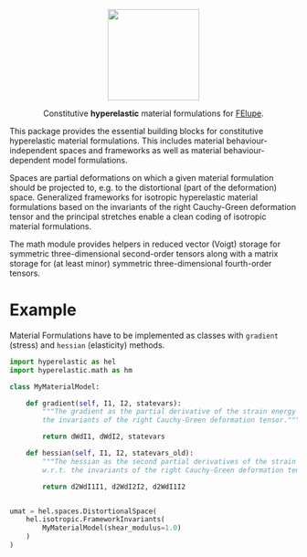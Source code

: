 <p align="center">
  <a href="https://github.com/adtzlr/hyperelastic"><img src="https://github.com/adtzlr/hyperelastic/assets/5793153/499f3f9a-6e1d-4b37-877f-bf8d519e4fe6" height="160px"/></a>
  <p align="center">Constitutive <b>hyperelastic</b> material formulations for <a href="https://github.com/adtzlr/felupe">FElupe</a>.</p>
</p>

This package provides the essential building blocks for constitutive hyperelastic material formulations. This includes material behaviour-independent spaces and frameworks as well as material behaviour-dependent model formulations.

Spaces are partial deformations on which a given material formulation should be projected to, e.g. to the distortional (part of the deformation) space. Generalized frameworks for isotropic hyperelastic material formulations based on the invariants of the right Cauchy-Green deformation tensor and the principal stretches enable a clean coding of isotropic material formulations.

The math module provides helpers in reduced vector (Voigt) storage for symmetric three-dimensional second-order tensors along with a matrix storage for (at least minor) symmetric three-dimensional fourth-order tensors.

# Example
Material Formulations have to be implemented as classes with `gradient` (stress) and `hessian` (elasticity) methods.

```python
import hyperelastic as hel
import hyperelastic.math as hm

class MyMaterialModel:

    def gradient(self, I1, I2, statevars):
        """The gradient as the partial derivative of the strain energy function w.r.t.
        the invariants of the right Cauchy-Green deformation tensor."""

        return dWdI1, dWdI2, statevars

    def hessian(self, I1, I2, statevars_old):
        """The hessian as the second partial derivatives of the strain energy function 
        w.r.t. the invariants of the right Cauchy-Green deformation tensor. """

        return d2WdI1I1, d2WdI2I2, d2WdI1I2


umat = hel.spaces.DistortionalSpace(
    hel.isotropic.FrameworkInvariants(
        MyMaterialModel(shear_modulus=1.0)
    )
)
```
